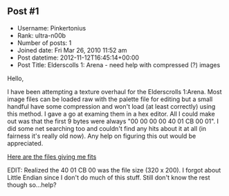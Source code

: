 ## Post #1
- Username: Pinkertonius
- Rank: ultra-n00b
- Number of posts: 1
- Joined date: Fri Mar 26, 2010 11:52 am
- Post datetime: 2012-11-12T16:45:14+00:00
- Post Title: Elderscolls 1: Arena - need help with compressed (?) images

Hello,

I have been attempting a texture overhaul for the Elderscrolls 1:Arena. Most image files can be loaded raw with the palette file for editing but a small handful have some compression and won't load (at least correctly) using this method. I gave a go at examing them in a hex editor. All I could make out was that the first 9 bytes were always "00 00 00 00 40 01 CB 00 01". I did some net searching too and couldn't find any hits about it at all (in fairness it's really old now). Any help on figuring this out would be appreciated.

[Here are the files giving me fits](https://www.dropbox.com/s/zya806olqxa7dp2/ARENA%20samples.zip)

EDIT: Realized the 40 01 CB 00 was the file size (320 x 200). I forgot about Little Endian since I don't do much of this stuff. Still don't know the rest though so...help?
